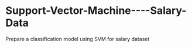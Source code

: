 # Support-Vector-Machine----Salary-Data
Prepare a classification model using SVM for salary dataset
